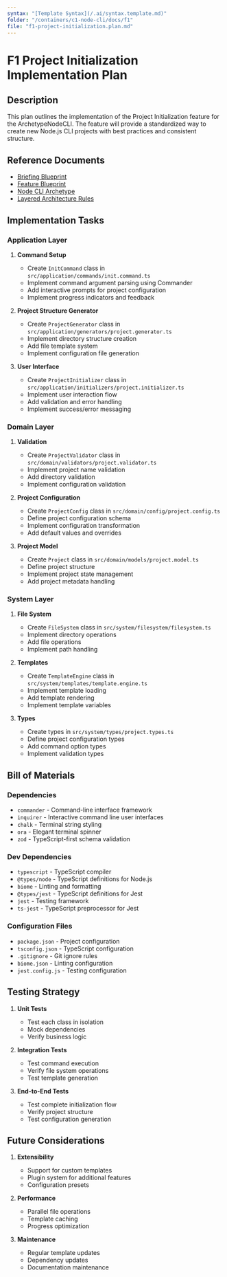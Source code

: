 ```yaml
---
syntax: "[Template Syntax](/.ai/syntax.template.md)"
folder: "/containers/c1-node-cli/docs/f1"
file: "f1-project-initialization.plan.md"
---
```


# F1 Project Initialization Implementation Plan

## Description

This plan outlines the implementation of the Project Initialization feature for the ArchetypeNodeCLI. The feature will provide a standardized way to create new Node.js CLI projects with best practices and consistent structure.

## Reference Documents

- [Briefing Blueprint](/docs/briefing.blueprint.md)
- [Feature Blueprint](/docs/f1-project-initialization.blueprint.md)
- [Node CLI Archetype](/containers/c1-node-cli/docs/node-cli.archetype.md)
- [Layered Architecture Rules](/.ai/rules/layered.architecture.rules.md)

## Implementation Tasks

### Application Layer

1. **Command Setup**
   - Create `InitCommand` class in `src/application/commands/init.command.ts`
   - Implement command argument parsing using Commander
   - Add interactive prompts for project configuration
   - Implement progress indicators and feedback

2. **Project Structure Generator**
   - Create `ProjectGenerator` class in `src/application/generators/project.generator.ts`
   - Implement directory structure creation
   - Add file template system
   - Implement configuration file generation

3. **User Interface**
   - Create `ProjectInitializer` class in `src/application/initializers/project.initializer.ts`
   - Implement user interaction flow
   - Add validation and error handling
   - Implement success/error messaging

### Domain Layer

1. **Validation**
   - Create `ProjectValidator` class in `src/domain/validators/project.validator.ts`
   - Implement project name validation
   - Add directory validation
   - Implement configuration validation

2. **Project Configuration**
   - Create `ProjectConfig` class in `src/domain/config/project.config.ts`
   - Define project configuration schema
   - Implement configuration transformation
   - Add default values and overrides

3. **Project Model**
   - Create `Project` class in `src/domain/models/project.model.ts`
   - Define project structure
   - Implement project state management
   - Add project metadata handling

### System Layer

1. **File System**
   - Create `FileSystem` class in `src/system/filesystem/filesystem.ts`
   - Implement directory operations
   - Add file operations
   - Implement path handling

2. **Templates**
   - Create `TemplateEngine` class in `src/system/templates/template.engine.ts`
   - Implement template loading
   - Add template rendering
   - Implement template variables

3. **Types**
   - Create types in `src/system/types/project.types.ts`
   - Define project configuration types
   - Add command option types
   - Implement validation types

## Bill of Materials

### Dependencies
- `commander` - Command-line interface framework
- `inquirer` - Interactive command line user interfaces
- `chalk` - Terminal string styling
- `ora` - Elegant terminal spinner
- `zod` - TypeScript-first schema validation

### Dev Dependencies
- `typescript` - TypeScript compiler
- `@types/node` - TypeScript definitions for Node.js
- `biome` - Linting and formatting
- `@types/jest` - TypeScript definitions for Jest
- `jest` - Testing framework
- `ts-jest` - TypeScript preprocessor for Jest

### Configuration Files
- `package.json` - Project configuration
- `tsconfig.json` - TypeScript configuration
- `.gitignore` - Git ignore rules
- `biome.json` - Linting configuration
- `jest.config.js` - Testing configuration

## Testing Strategy

1. **Unit Tests**
   - Test each class in isolation
   - Mock dependencies
   - Verify business logic

2. **Integration Tests**
   - Test command execution
   - Verify file system operations
   - Test template generation

3. **End-to-End Tests**
   - Test complete initialization flow
   - Verify project structure
   - Test configuration generation

## Future Considerations

1. **Extensibility**
   - Support for custom templates
   - Plugin system for additional features
   - Configuration presets

2. **Performance**
   - Parallel file operations
   - Template caching
   - Progress optimization

3. **Maintenance**
   - Regular template updates
   - Dependency updates
   - Documentation maintenance 